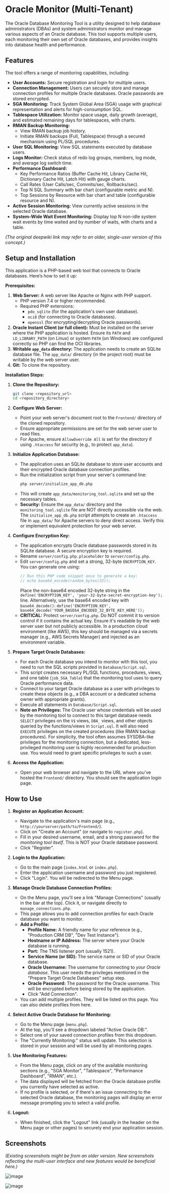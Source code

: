 # Oracle Monitor (Multi-Tenant)

The Oracle Database Monitoring Tool is a utility designed to help database administrators (DBAs) and system administrators monitor and manage various aspects of an Oracle database. This tool supports multiple users, each monitoring their own set of Oracle databases, and provides insights into database health and performance.

## Features

The tool offers a range of monitoring capabilities, including:

*   **User Accounts:** Secure registration and login for multiple users.
*   **Connection Management:** Users can securely store and manage connection profiles for multiple Oracle databases. Oracle passwords are stored encrypted.
*   **SGA Monitoring:** Track System Global Area (SGA) usage with graphical representation and alerts for high-consumption SQL.
*   **Tablespace Utilization:** Monitor space usage, daily growth (average), and estimated remaining days for tablespaces, with charts.
*   **RMAN Backup Monitoring:**
    *   View RMAN backup job history.
    *   Initiate RMAN backups (Full, Tablespace) through a secured mechanism using PL/SQL procedures.
*   **User SQL Monitoring:** View SQL statements executed by database users.
*   **Logs Monitor:** Check status of redo log groups, members, log mode, and average log switch time.
*   **Performance Dashboard:**
    *   Key Performance Ratios (Buffer Cache Hit, Library Cache Hit, Dictionary Cache Hit, Latch Hit) with gauge charts.
    *   Call Rates (User Calls/sec, Commits/sec, Rollbacks/sec).
    *   Top N SQL Summary with bar chart (configurable metric and N).
    *   Top Sessions by Resource with bar chart and table (configurable resource and N).
*   **Active Session Monitoring:** View currently active sessions in the selected Oracle database.
*   **System-Wide Wait Event Monitoring:** Display top N non-idle system wait events by time waited and by number of waits, with charts and a table.

*(The original deepwiki link may refer to an older, single-user version of this concept.)*

## Setup and Installation

This application is a PHP-based web tool that connects to Oracle databases. Here’s how to set it up:

**Prerequisites:**

1.  **Web Server:** A web server like Apache or Nginx with PHP support.
    *   PHP version 7.4 or higher recommended.
    *   Required PHP extensions:
        *   `pdo_sqlite` (for the application's own user database).
        *   `oci8` (for connecting to Oracle databases).
        *   `openssl` (for encrypting/decrypting Oracle passwords).
2.  **Oracle Instant Client (or full client):** Must be installed on the server where the PHP application is hosted. Ensure its `PATH` and `LD_LIBRARY_PATH` (on Linux) or system `PATH` (on Windows) are configured correctly so PHP can find the OCI libraries.
3.  **Writable `app_data` directory:** The application needs to create an SQLite database file. The `app_data/` directory (in the project root) must be writable by the web server user.
4.  **Git:** To clone the repository.

**Installation Steps:**

1.  **Clone the Repository:**
    ```bash
    git clone <repository_url>
    cd <repository_directory>
    ```

2.  **Configure Web Server:**
    *   Point your web server's document root to the `Frontend/` directory of the cloned repository.
    *   Ensure appropriate permissions are set for the web server user to read files.
    *   For Apache, ensure `AllowOverride All` is set for the directory if using `.htaccess` for security (e.g., to protect `app_data`).

3.  **Initialize Application Database:**
    *   The application uses an SQLite database to store user accounts and their encrypted Oracle database connection profiles.
    *   Run the initialization script from your server's command line:
        ```bash
        php server/initialize_app_db.php
        ```
    *   This will create `app_data/monitoring_tool.sqlite` and set up the necessary tables.
    *   **Security:** Ensure the `app_data/` directory and the `monitoring_tool.sqlite` file are NOT directly accessible via the web. The `initialize_app_db.php` script attempts to create an `.htaccess` file in `app_data/` for Apache servers to deny direct access. Verify this or implement equivalent protection for your web server.

4.  **Configure Encryption Key:**
    *   The application encrypts Oracle database passwords stored in its SQLite database. A secure encryption key is required.
    *   Rename `server/config.php.placeholder` to `server/config.php`.
    *   Edit `server/config.php` and set a strong, 32-byte `ENCRYPTION_KEY`. You can generate one using:
        ```php
        // Run this PHP code snippet once to generate a key:
        // echo base64_encode(random_bytes(32));
        ```
        Place the non-base64 encoded 32-byte string in the `define('ENCRYPTION_KEY', 'your-32-byte-secret-encryption-key');` line.
        Alternatively, use the base64 encoded key with `base64_decode()`:
        `define('ENCRYPTION_KEY', base64_decode('YOUR_BASE64_ENCODED_32_BYTE_KEY_HERE'));`
    *   **CRITICAL:** Protect `server/config.php`. Do NOT commit it to version control if it contains the actual key. Ensure it's readable by the web server user but not publicly accessible. In a production cloud environment (like AWS), this key should be managed via a secrets manager (e.g., AWS Secrets Manager) and injected as an environment variable.

5.  **Prepare Target Oracle Databases:**
    *   For each Oracle database you intend to monitor with this tool, you need to run the SQL scripts provided in `Database/Script.sql`.
    *   This script creates necessary PL/SQL functions, procedures, views, and one table (`job_SGA_Table`) that the monitoring tool uses to query Oracle performance data.
    *   Connect to your target Oracle database as a user with privileges to create these objects (e.g., a DBA account or a dedicated schema owner with appropriate grants).
    *   Execute all statements in `Database/Script.sql`.
    *   **Note on Privileges:** The Oracle user whose credentials will be used by the monitoring tool to connect to this target database needs `SELECT` privileges on the `V$` views, `DBA_` views, and other objects queried by the functions/views in `Script.sql`. It will also need `EXECUTE` privileges on the created procedures (like RMAN backup procedures). For simplicity, the tool often assumes SYSDBA-like privileges for the monitoring connection, but a dedicated, less-privileged monitoring user is highly recommended for production use. You would need to grant specific privileges to such a user.

6.  **Access the Application:**
    *   Open your web browser and navigate to the URL where you've hosted the `Frontend/` directory. You should see the application login page.

## How to Use

1.  **Register an Application Account:**
    *   Navigate to the application's main page (e.g., `http://yourserver/path/to/Frontend/`).
    *   Click on "Create an Account" (or navigate to `register.php`).
    *   Fill in your desired username, email, and a strong password for the *monitoring tool itself*. This is NOT your Oracle database password.
    *   Click "Register".

2.  **Login to the Application:**
    *   Go to the main page (`index.html` or `index.php`).
    *   Enter the application username and password you just registered.
    *   Click "Login". You will be redirected to the Menu page.

3.  **Manage Oracle Database Connection Profiles:**
    *   On the Menu page, you'll see a link "Manage Connections" (usually in the bar at the top). Click it, or navigate directly to `manage_connections.php`.
    *   This page allows you to add connection profiles for each Oracle database you want to monitor.
    *   **Add a Profile:**
        *   **Profile Name:** A friendly name for your reference (e.g., "Production CRM DB", "Dev Test Instance").
        *   **Hostname or IP Address:** The server where your Oracle database is running.
        *   **Port:** The TNS listener port (usually 1521).
        *   **Service Name (or SID):** The service name or SID of your Oracle database.
        *   **Oracle Username:** The username for connecting to *your Oracle database*. This user needs the privileges mentioned in the "Prepare Target Oracle Databases" setup step.
        *   **Oracle Password:** The password for the Oracle username. This will be encrypted before being stored by the application.
        *   Click "Add Connection".
    *   You can add multiple profiles. They will be listed on this page. You can also delete profiles from here.

4.  **Select Active Oracle Database for Monitoring:**
    *   Go to the Menu page (`menu.php`).
    *   At the top, you'll see a dropdown labeled "Active Oracle DB:".
    *   Select one of your saved connection profiles from this dropdown.
    *   The "Currently Monitoring:" status will update. This selection is stored in your session and will be used by all monitoring pages.

5.  **Use Monitoring Features:**
    *   From the Menu page, click on any of the available monitoring sections (e.g., "SGA Monitor", "Tablespace", "Performance Dashboard", "RMAN", etc.).
    *   The data displayed will be fetched from the Oracle database profile you currently have selected as active.
    *   If no profile is selected, or if there's an issue connecting to the selected Oracle database, the monitoring pages will display an error message prompting you to select a valid profile.

6.  **Logout:**
    *   When finished, click the "Logout" link (usually in the header on the Menu page or other pages) to securely end your application session.

## Screenshots

*(Existing screenshots might be from an older version. New screenshots reflecting the multi-user interface and new features would be beneficial here.)*

![image](https://github.com/user-attachments/assets/44d95925-1d2d-4f70-beb1-184ddca9df2c)

![image](https://github.com/user-attachments/assets/d515210b-15ac-41c9-a5cf-19e66f73a983)
